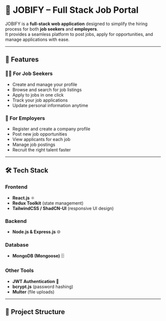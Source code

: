 # 💼 JOBIFY – Full Stack Job Portal

JOBIFY is a **full-stack web application** designed to simplify the hiring process for both **job seekers** and **employers**.  
It provides a seamless platform to post jobs, apply for opportunities, and manage applications with ease.

---

## 🚀 Features

### 👩‍💻 For Job Seekers
- Create and manage your profile  
- Browse and search for job listings  
- Apply to jobs in one click  
- Track your job applications  
- Update personal information anytime  

### 🏢 For Employers
- Register and create a company profile  
- Post new job opportunities  
- View applicants for each job  
- Manage job postings  
- Recruit the right talent faster  

---

## 🛠️ Tech Stack

### Frontend
- **React.js** ⚛️  
- **Redux Toolkit** (state management)  
- **TailwindCSS / ShadCN-UI** (responsive UI design)  

### Backend
- **Node.js & Express.js** 🌐  

### Database
- **MongoDB (Mongoose)** 🗄️  

### Other Tools
- **JWT Authentication** 🔐  
- **bcrypt.js** (password hashing)  
- **Multer** (file uploads)  

---

## 📂 Project Structure

